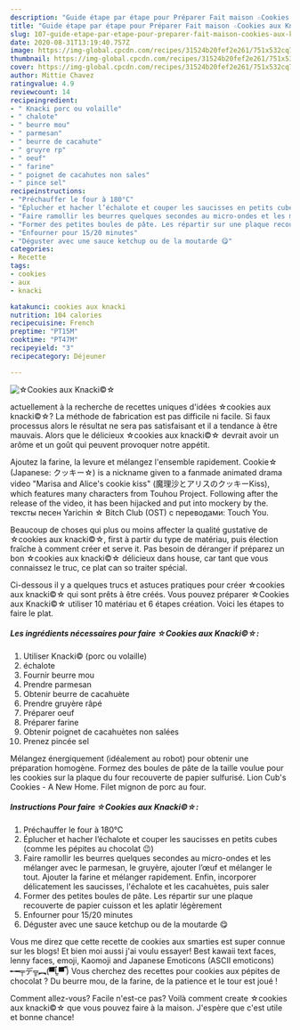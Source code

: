 ```yaml
---
description: "Guide étape par étape pour Préparer Fait maison ☆Cookies aux Knacki©☆"
title: "Guide étape par étape pour Préparer Fait maison ☆Cookies aux Knacki©☆"
slug: 107-guide-etape-par-etape-pour-preparer-fait-maison-cookies-aux-knacki
date: 2020-08-31T13:19:40.757Z
image: https://img-global.cpcdn.com/recipes/31524b20fef2e261/751x532cq70/☆cookies-aux-knacki☆-photo-principale-de-la-recette.jpg
thumbnail: https://img-global.cpcdn.com/recipes/31524b20fef2e261/751x532cq70/☆cookies-aux-knacki☆-photo-principale-de-la-recette.jpg
cover: https://img-global.cpcdn.com/recipes/31524b20fef2e261/751x532cq70/☆cookies-aux-knacki☆-photo-principale-de-la-recette.jpg
author: Mittie Chavez
ratingvalue: 4.9
reviewcount: 14
recipeingredient:
- " Knacki porc ou volaille"
- " chalote"
- " beurre mou"
- " parmesan"
- " beurre de cacahute"
- " gruyre rp"
- " oeuf"
- " farine"
- " poignet de cacahutes non sales"
- " pince sel"
recipeinstructions:
- "Préchauffer le four à 180°C"
- "Éplucher et hacher l’échalote et couper les saucisses en petits cubes (comme les pépites au chocolat 😉)"
- "Faire ramollir les beurres quelques secondes au micro-ondes et les mélanger avec le parmesan, le gruyère, ajouter l’œuf et mélanger le tout. Ajouter la farine et mélanger rapidement. Enfin, incorporer délicatement les saucisses, l&#39;échalote et les cacahuètes, puis saler"
- "Former des petites boules de pâte. Les répartir sur une plaque recouverte de papier cuisson et les aplatir légèrement"
- "Enfourner pour 15/20 minutes"
- "Déguster avec une sauce ketchup ou de la moutarde 😋"
categories:
- Recette
tags:
- cookies
- aux
- knacki

katakunci: cookies aux knacki 
nutrition: 104 calories
recipecuisine: French
preptime: "PT15M"
cooktime: "PT47M"
recipeyield: "3"
recipecategory: Déjeuner

---
```



![☆Cookies aux Knacki©☆](https://img-global.cpcdn.com/recipes/31524b20fef2e261/751x532cq70/☆cookies-aux-knacki☆-photo-principale-de-la-recette.jpg)

actuellement à la recherche de recettes uniques d'idées ☆cookies aux knacki©☆? La méthode de fabrication est pas difficile ni facile. Si faux processus alors le résultat ne sera pas satisfaisant et il a tendance à être mauvais. Alors que le délicieux ☆cookies aux knacki©☆ devrait avoir un arôme et un goût qui peuvent provoquer notre appétit.

Ajoutez la farine, la levure et mélangez l&#39;ensemble rapidement. Cookie☆ (Japanese: クッキー☆) is a nickname given to a fanmade animated drama video &#34;Marisa and Alice&#39;s cookie kiss&#34; (魔理沙とアリスのクッキーKiss), which features many characters from Touhou Project. Following after the release of the video, it has been hijacked and put into mockery by the. тексты песен Yarichin ☆ Bitch Club (OST) с переводами: Touch You.

Beaucoup de choses qui plus ou moins affecter la qualité gustative de ☆cookies aux knacki©☆, first à partir du type de matériau, puis élection fraîche à comment créer et serve it. Pas besoin de déranger if préparez un bon ☆cookies aux knacki©☆ délicieux dans house, car tant que vous connaissez le truc, ce plat can so traiter spécial.


Ci-dessous il y a quelques trucs et astuces pratiques pour créer ☆cookies aux knacki©☆ qui sont prêts à être créés. Vous pouvez préparer ☆Cookies aux Knacki©☆ utiliser 10 matériau et 6 étapes création. Voici les étapes to faire le plat.

<!--inarticleads1-->

##### Les ingrédients nécessaires pour faire ☆Cookies aux Knacki©☆:

1. Utiliser  Knacki© (porc ou volaille)
1.   échalote
1. Fournir  beurre mou
1. Prendre  parmesan
1. Obtenir  beurre de cacahuète
1. Prendre  gruyère râpé
1. Préparer  oeuf
1. Préparer  farine
1. Obtenir  poignet de cacahuètes non salées
1. Prenez  pincée sel


Mélangez énergiquement (idéalement au robot) pour obtenir une préparation homogène. Formez des boules de pâte de la taille voulue pour les cookies sur la plaque du four recouverte de papier sulfurisé. Lion Cub&#39;s Cookies - A New Home. Filet mignon de porc au four. 

<!--inarticleads2-->

##### Instructions Pour faire ☆Cookies aux Knacki©☆:

1. Préchauffer le four à 180°C
1. Éplucher et hacher l’échalote et couper les saucisses en petits cubes (comme les pépites au chocolat 😉)
1. Faire ramollir les beurres quelques secondes au micro-ondes et les mélanger avec le parmesan, le gruyère, ajouter l’œuf et mélanger le tout. Ajouter la farine et mélanger rapidement. Enfin, incorporer délicatement les saucisses, l&#39;échalote et les cacahuètes, puis saler
1. Former des petites boules de pâte. Les répartir sur une plaque recouverte de papier cuisson et les aplatir légèrement
1. Enfourner pour 15/20 minutes
1. Déguster avec une sauce ketchup ou de la moutarde 😋


Vous me direz que cette recette de cookies aux smarties est super connue sur les blogs! Et bien moi aussi j&#39;ai voulu essayer! Best kawaii text faces, lenny faces, emoji, Kaomoji and Japanese Emoticons (ASCII emoticons) ╾━╤デ╦︻(▀̿Ĺ̯▀̿ ̿) Vous cherchez des recettes pour cookies aux pépites de chocolat ? Du beurre mou, de la farine, de la patience et le tour est joué ! 


Comment allez-vous? Facile n'est-ce pas? Voilà comment create ☆cookies aux knacki©☆ que vous pouvez faire à la maison. J'espère que c'est utile et bonne chance!
